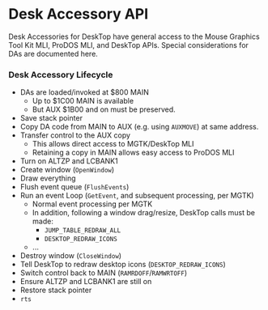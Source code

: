 # Desk Accessory API

Desk Accessories for DeskTop have general access to the Mouse Graphics
Tool Kit MLI, ProDOS MLI, and DeskTop APIs. Special considerations for
DAs are documented here.

### Desk Accessory Lifecycle

* DAs are loaded/invoked at $800 MAIN
  * Up to $1C00 MAIN is available
  * But AUX $1B00 and on must be preserved.
* Save stack pointer
* Copy DA code from MAIN to AUX (e.g. using `AUXMOVE`) at same address.
* Transfer control to the AUX copy
  * This allows direct access to MGTK/DeskTop MLI
  * Retaining a copy in MAIN allows easy access to ProDOS MLI
* Turn on ALTZP and LCBANK1
* Create window (`OpenWindow`)
* Draw everything
* Flush event queue (`FlushEvents`)
* Run an event Loop (`GetEvent`, and subsequent processing, per MGTK)
  * Normal event processing per MGTK
  * In addition, following a window drag/resize, DeskTop calls must be made:
     * `JUMP_TABLE_REDRAW_ALL`
     * `DESKTOP_REDRAW_ICONS`
  * ...
* Destroy window (`CloseWindow`)
* Tell DeskTop to redraw desktop icons (`DESKTOP_REDRAW_ICONS`)
* Switch control back to MAIN (`RAMRDOFF`/`RAMWRTOFF`)
* Ensure ALTZP and LCBANK1 are still on
* Restore stack pointer
* `rts`
